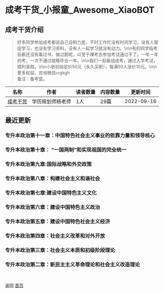 # 成考干货_小报童_Awesome_XiaoBOT

## 成考干货介绍
> 好多同学参加成考都说自己自制力差，平时工作忙没有时间学习，没有人督促学习，也没有学习资料，没有人一起学习就没有动力。\n\n有的同学临考前都还没有看过书，做过题呢，以至于裸考去参加考试通过不了，一年一年的考，一次不通过就晚毕业一年。\n\n我们一起备战成考，通过入学考试，顺利录取。\n\n小册初始定价50元（永久买断），每满50人涨价10元。\n\n更多权益，咨询微信crgkgh  
备注：备考营。  
  


|名称|作者|读者数量|内容数量|更新时间|
|---|---|---|---|---|
|[成考干货](https://xiaobot.net/p/crgkgh?refer=9c3f1c95-a052-465a-9902-f6d75080262a)|学历规划师杨老师|1人|29篇|2022-09-16|

## 最近更新
### 专升本政治第十一章：中国特色社会主义事业的依靠力量和领导核心

### 专升本政治第十章： “一国两制”和实现祖国的完全统一

### 专升本政治第九章:国际战略和外交政策

### 专升本政治第八章：构建社会主义和谐社会

### 专升本政治第七章:建设中国特色主义文化

### 专升本政治第六章：建设中国特色主义政治

### 专升本政治第五章：建设中国特色社会主义经济

### 专升本政治第四章：社会主义改革和对外开放

### 专升本政治第三章：社会主义本质和初级阶段理论

### 专升本政治第二章：新民主主义革命理论和社会主义改造理论


<a href="https://github.com/Reno9527/awesome-xiaobot" style="color: white; text-decoration: none;">awesome-xiaobot</a>

返回 [首页](../README.md)
